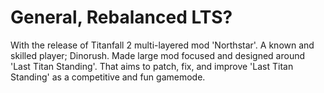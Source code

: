 # General, Rebalanced LTS?

With the release of Titanfall 2 multi-layered mod 'Northstar'. A known and skilled player; Dinorush. Made large mod focused and designed around 'Last Titan Standing'. That aims to patch, fix, and improve 'Last Titan Standing' as a competitive and fun gamemode.&#x20;
